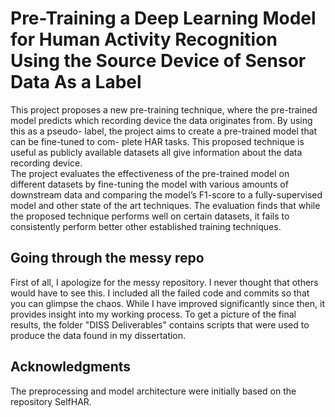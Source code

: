 # Pre-Training a Deep Learning Model for Human Activity Recognition Using the Source Device of Sensor Data As a Label
This project proposes a new pre-training technique, where the pre-trained model predicts which recording device the data originates from. By using this as a pseudo- label, the project aims to create a pre-trained model that can be fine-tuned to com- plete HAR tasks. This proposed technique is useful as publicly available datasets all give information about the data recording device.  
The project evaluates the effectiveness of the pre-trained model on different datasets by fine-tuning the model with various amounts of downstream data and comparing the model’s F1-score to a fully-supervised model and other state of the art techniques. The evaluation finds that while the proposed technique performs well on certain datasets, it fails to consistently perform better other established training techniques. 

## Going through the messy repo
First of all, I apologize for the messy repository. I never thought that others would have to see this.
I included all the failed code and commits so that you can glimpse the chaos. While I have improved significantly since then, it provides insight into my working process.
To get a picture of the final results, the folder "DISS Deliverables" contains scripts that were used to produce the data found in my dissertation.

## Acknowledgments
The preprocessing and model architecture were initially based on the repository SelfHAR.
